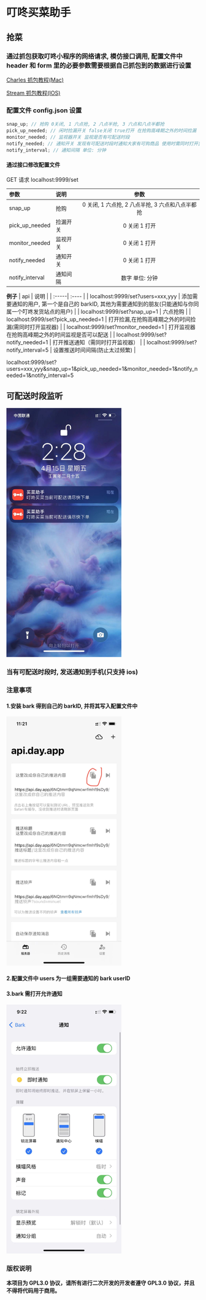# 叮咚买菜助手

## 抢菜

### 通过抓包获取叮咚小程序的网络请求, 模仿接口调用, 配置文件中 header 和 form 里的必要参数需要根据自己抓包到的数据进行设置

[Charles 抓包教程(Mac)](https://www.jianshu.com/p/ff85b3dac157)

[Stream 抓包教程(IOS)](https://www.jianshu.com/p/8a0fe2500f24)

### 配置文件 config.json 设置

```js
snap_up; // 抢购 0关闭, 1 六点抢, 2 八点半抢, 3 六点和八点半都抢
pick_up_needed; // 闲时捡漏开关 false关闭 true打开 在抢购高峰期之外的时间捡漏 使用时需同时打开监视器
monitor_needed; // 监视器开关 监视是否有可配送时段
notify_needed; // 通知开关 发现有可配送时段时通知大家有可购商品 使用时需同时打开监视器
notify_interval; // 通知间隔 单位: 分钟
```

#### 通过接口修改配置文件

GET 请求 localhost:9999/set

| 参数            | 说明     |                       参数                       |
| :-------------- | :------- | :----------------------------------------------: |
| snap_up         | 抢购     | 0 关闭, 1 六点抢, 2 八点半抢, 3 六点和八点半都抢 |
| pick_up_needed  | 捡漏开关 |                  0 关闭 1 打开                   |
| monitor_needed  | 监视开关 |                  0 关闭 1 打开                   |
| notify_needed   | 通知开关 |                  0 关闭 1 打开                   |
| notify_interval | 通知间隔 |                 数字 单位: 分钟                  |

**例子**
| api | 说明 |
| :-----| :---- |
| localhost:9999/set?users=xxx,yyy | 添加需要通知的用户, 第一个是自己的 barkID, 其他为需要通知到的朋友(只能通知与你同属一个叮咚发货站点的用户) |
| localhost:9999/set?snap_up=1 | 六点抢购 |
| localhost:9999/set?pick_up_needed=1 | 打开捡漏,在抢购高峰期之外的时间捡漏(需同时打开监视器) |
| localhost:9999/set?monitor_needed=1 | 打开监视器 在抢购高峰期之外的时间监视是否可以配送 |
| localhost:9999/set?notify_needed=1 | 打开推送通知（需同时打开监视器） |
| localhost:9999/set?notify_interval=5 | 设置推送时间间隔(防止太过频繁) |

localhost:9999/set?users=xxx,yyy&snap_up=1&pick_up_needed=1&monitor_needed=1&notify_needed=1&notify_interval=5

## 可配送时段监听

<img src="/assets/effect.jpeg" width="300" alt="effect" />

### 当有可配送时段时, 发送通知到手机(只支持 ios)

### 注意事项

#### 1.安装 bark 得到自己的 barkID, 并将其写入配置文件中

<img src="/assets/user.jpeg" width="300" alt="user" />

#### 2.配置文件中 users 为一组需要通知的 bark userID

#### 3.bark 需打开允许通知

<img src="/assets/notify.jpeg" width="300" alt="notify" />

### 版权说明

**本项目为 GPL3.0 协议，请所有进行二次开发的开发者遵守 GPL3.0 协议，并且不得将代码用于商用。**

```

```
